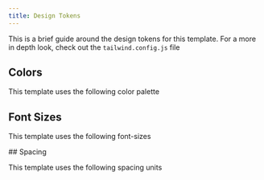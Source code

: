```yaml
---
title: Design Tokens
---
```


This is a brief guide around the design tokens for this template. For a more in depth look, check out the `tailwind.config.js` file

## Colors

This template uses the following color palette

## Font Sizes

This template uses the following font-sizes

## Spacing

This template uses the following spacing units
